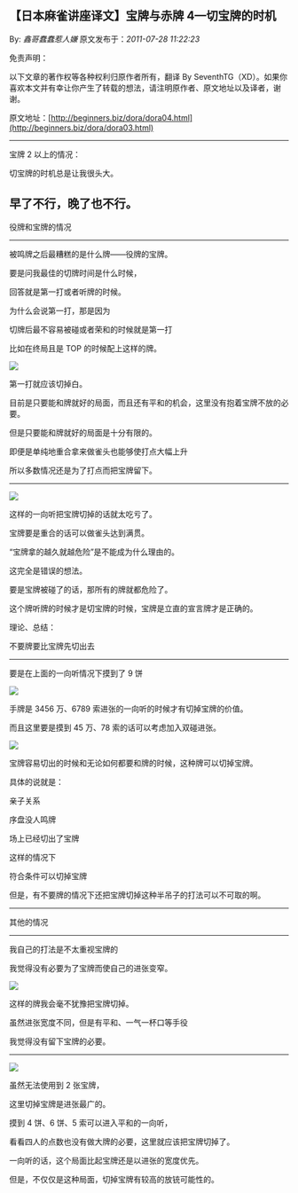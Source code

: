 ## 【日本麻雀讲座译文】宝牌与赤牌 4—切宝牌的时机

By: _鑫哥蠢蠢惹人嫌_ 原文发布于：_2011-07-28 11:22:23_

免责声明：

以下文章的著作权等各种权利归原作者所有，翻译 By
SeventhTG（XD）。如果你喜欢本文并有幸让你产生了转载的想法，请注明原作者、原文地址以及译者，谢谢。

原文地址：[http://beginners.biz/dora/dora04.html](http://beginners.biz/dora/dora03.html)

---

宝牌 2 以上的情况：

切宝牌的时机总是让我很头大。

## 早了不行，晚了也不行。

役牌和宝牌的情况

---

被鸣牌之后最糟糕的是什么牌——役牌的宝牌。

要是问我最佳的切牌时间是什么时候，

回答就是第一打或者听牌的时候。

为什么会说第一打，那是因为

切牌后最不容易被碰或者荣和的时候就是第一打

比如在终局且是 TOP 的时候配上这样的牌。

![](http://s10.sinaimg.cn/middle/7f78b76fxa90f1bf5c649&690)

第一打就应该切掉白。

目前是只要能和牌就好的局面，而且还有平和的机会，这里没有抱着宝牌不放的必要。

但是只要能和牌就好的局面是十分有限的。

即便是单纯地重合拿来做雀头也能够使打点大幅上升

所以多数情况还是为了打点而把宝牌留下。

---

![](http://s6.sinaimg.cn/middle/7f78b76fxa90f2ddd8535&690)

这样的一向听把宝牌切掉的话就太吃亏了。

宝牌要是重合的话可以做雀头达到满贯。

“宝牌拿的越久就越危险”是不能成为什么理由的。

这完全是错误的想法。

要是宝牌被碰了的话，那所有的牌就都危险了。

这个牌听牌的时候才是切宝牌的时候，宝牌是立直的宣言牌才是正确的。

理论、总结：

不要牌要比宝牌先切出去

---

要是在上面的一向听情况下摸到了 9 饼

![](http://s5.sinaimg.cn/middle/7f78b76fxa90f4fc52484&690)

手牌是 3456 万、6789 索进张的一向听的时候才有切掉宝牌的价值。

而且这里要是摸到 45 万、78 索的话可以考虑加入双碰进张。

![](http://s8.sinaimg.cn/middle/7f78b76fxa90f5ec96a77&690)

宝牌容易切出的时候和无论如何都要和牌的时候，这种牌可以切掉宝牌。

具体的说就是：

亲子关系

序盘没人鸣牌

场上已经切出了宝牌

这样的情况下

符合条件可以切掉宝牌

但是，有不要牌的情况下还把宝牌切掉这种半吊子的打法可以不可取的啊。

---

其他的情况

---

我自己的打法是不太重视宝牌的

我觉得没有必要为了宝牌而使自己的进张变窄。

![](http://s2.sinaimg.cn/middle/7f78b76fx774e58d91211&690)

这样的牌我会毫不犹豫把宝牌切掉。

虽然进张宽度不同，但是有平和、一气一杯口等手役

我觉得没有留下宝牌的必要。

---

![](http://s3.sinaimg.cn/middle/7f78b76fxa918bcc403f2&690)

虽然无法使用到 2 张宝牌，

这里切掉宝牌是进张最广的。

摸到 4 饼、6 饼、5 索可以进入平和的一向听，

看看四人的点数也没有做大牌的必要，这里就应该把宝牌切掉了。

一向听的话，这个局面比起宝牌还是以进张的宽度优先。

但是，不仅仅是这种局面，切掉宝牌有较高的放铳可能性的。
